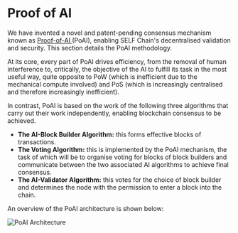 # Proof of AI

We have invented a novel and patent-pending consensus mechanism known as [Proof-of-AI ](https://proofofai.com)(PoAI), enabling SELF Chain's decentralised validation and security. This section details the PoAI methodology.

At its core, every part of PoAI drives efficiency, from the removal of human interference to, critically, the objective of the AI to fulfill its task in the most useful way, quite opposite to PoW (which is inefficient due to the mechanical compute involved) and PoS (which is increasingly centralised and therefore increasingly inefficient).

In contrast, PoAI is based on the work of the following three algorithms that carry out their work independently, enabling blockchain consensus to be achieved.

* **The AI-Block Builder Algorithm:** this forms effective blocks of transactions.
* **The Voting Algorithm:** this is implemented by the PoAI mechanism, the task of which will be to organise voting for blocks of block builders and communicate between the two associated AI algorithms to achieve final consensus.
* **The AI-Validator Algorithm:** this votes for the choice of block builder and determines the node with the permission to enter a block into the chain.

An overview of the PoAI architecture is shown below:

<div>
<img src="/img/Screenshot 2024-05-01 at 8.59.57 AM.png" alt="PoAI Architecture"/>
</div>

